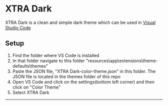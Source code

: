 # XTRA Dark

XTRA Dark is a clean and simple dark theme which can be used in <a href="https://code.visualstudio.com">Visual Studio Code</a>

## Setup

1. Find the folder where VS Code is installed
2. In that folder navigate to this folder "resources\app\extensions\theme-defaults\themes"
3. Paste the JSON file, "XTRA Dark-color-theme.json" in this folder. The JSON file is located in the themes folder of this repo
4. Open VS Code and click on the settings(bottom left corner) and then click on "Color Theme"
5. Select XTRA Dark

***
